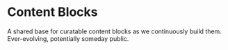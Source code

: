 Content Blocks
==============

A shared base for curatable content blocks as we continuously build them. Ever-evolving, potentially someday public.
